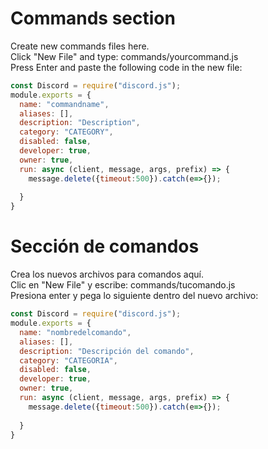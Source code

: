 # Commands section
Create new commands files here.\
Click "New File" and type: commands/yourcommand.js\
Press Enter and paste the following code in the new file:
```js
const Discord = require("discord.js");
module.exports = {
  name: "commandname",
  aliases: [],
  description: "Description",
  category: "CATEGORY",
  disabled: false,
  developer: true,
  owner: true,
  run: async (client, message, args, prefix) => {
    message.delete({timeout:500}).catch(e=>{});
    
  }
}
```

# Sección de comandos
Crea los nuevos archivos para comandos aquí.\
Clic en "New File" y escribe: commands/tucomando.js\
Presiona enter y pega lo siguiente dentro del nuevo archivo:
```js
const Discord = require("discord.js");
module.exports = {
  name: "nombredelcomando",
  aliases: [],
  description: "Descripción del comando",
  category: "CATEGORIA",
  disabled: false,
  developer: true,
  owner: true,
  run: async (client, message, args, prefix) => {
    message.delete({timeout:500}).catch(e=>{});
    
  }
}
```
